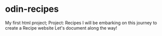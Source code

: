 # odin-recipes
My first html project; Project: Recipes
I will be embarking on this journey to create a Recipe website
Let's document along the way!
